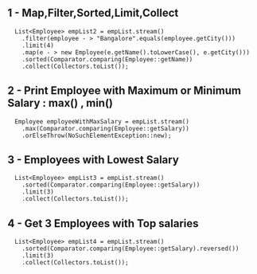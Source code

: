 
## 1 - Map,Filter,Sorted,Limit,Collect

	  List<Employee> empList2 = empList.stream()
	    .filter(employee - > "Bangalore".equals(employee.getCity()))
	    .limit(4)
	    .map(e - > new Employee(e.getName().toLowerCase(), e.getCity()))
	    .sorted(Comparator.comparing(Employee::getName))
	    .collect(Collectors.toList());
		
		
## 2 - Print Employee with Maximum or Minimum Salary : max() , min() 

	  Employee employeeWithMaxSalary = empList.stream()
	    .max(Comparator.comparing(Employee::getSalary))
	    .orElseThrow(NoSuchElementException::new);
			
## 3 - Employees with Lowest Salary

	  List<Employee> empList3 = empList.stream()
	    .sorted(Comparator.comparing(Employee::getSalary))
	    .limit(3)
	    .collect(Collectors.toList());
			
	
## 4 - Get 3 Employees with Top salaries

	  List<Employee> empList4 = empList.stream()
	    .sorted(Comparator.comparing(Employee::getSalary).reversed())
	    .limit(3)
	    .collect(Collectors.toList());
